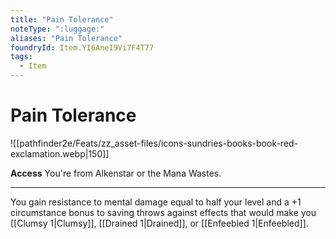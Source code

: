 ```yaml
---
title: "Pain Tolerance"
noteType: ":luggage:"
aliases: "Pain Tolerance"
foundryId: Item.YI6AneI9Vi7F4T77
tags:
  - Item
---
```


# Pain Tolerance
![[pathfinder2e/Feats/zz_asset-files/icons-sundries-books-book-red-exclamation.webp|150]]

**Access** You're from Alkenstar or the Mana Wastes.

* * *

You gain resistance to mental damage equal to half your level and a +1 circumstance bonus to saving throws against effects that would make you [[Clumsy 1|Clumsy]], [[Drained 1|Drained]], or [[Enfeebled 1|Enfeebled]].
